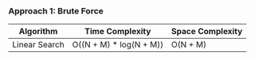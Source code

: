 ### Approach 1: Brute Force

| Algorithm              | Time Complexity          | Space Complexity  |
|----------------------- | ------------------------ | ----------------- |
| Linear Search          | O((N + M) * log(N + M))  | O(N + M)          |

